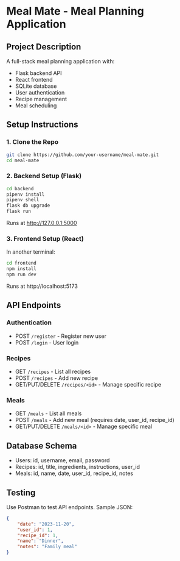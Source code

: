 # Meal Mate - Meal Planning Application

## Project Description
A full-stack meal planning application with:
- Flask backend API
- React frontend
- SQLite database
- User authentication
- Recipe management
- Meal scheduling

## Setup Instructions

### 1. Clone the Repo
```bash
git clone https://github.com/your-username/meal-mate.git
cd meal-mate
```

### 2. Backend Setup (Flask)
```bash
cd backend
pipenv install  
pipenv shell   
flask db upgrade
flask run
```
Runs at http://127.0.0.1:5000

### 3. Frontend Setup (React)
In another terminal:
```bash
cd frontend
npm install
npm run dev
```
Runs at http://localhost:5173

## API Endpoints

### Authentication
- POST `/register` - Register new user
- POST `/login` - User login

### Recipes
- GET `/recipes` - List all recipes
- POST `/recipes` - Add new recipe
- GET/PUT/DELETE `/recipes/<id>` - Manage specific recipe

### Meals
- GET `/meals` - List all meals
- POST `/meals` - Add new meal (requires date, user_id, recipe_id)
- GET/PUT/DELETE `/meals/<id>` - Manage specific meal

## Database Schema
- Users: id, username, email, password
- Recipes: id, title, ingredients, instructions, user_id
- Meals: id, name, date, user_id, recipe_id, notes

## Testing
Use Postman to test API endpoints. Sample JSON:
```json
{
    "date": "2023-11-20",
    "user_id": 1,
    "recipe_id": 1,
    "name": "Dinner",
    "notes": "Family meal"
}
```

